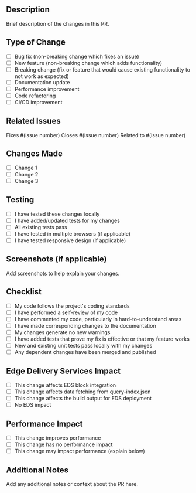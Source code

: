 ## Description
Brief description of the changes in this PR.

## Type of Change
- [ ] Bug fix (non-breaking change which fixes an issue)
- [ ] New feature (non-breaking change which adds functionality)
- [ ] Breaking change (fix or feature that would cause existing functionality to not work as expected)
- [ ] Documentation update
- [ ] Performance improvement
- [ ] Code refactoring
- [ ] CI/CD improvement

## Related Issues
Fixes #(issue number)
Closes #(issue number)
Related to #(issue number)

## Changes Made
- [ ] Change 1
- [ ] Change 2
- [ ] Change 3

## Testing
- [ ] I have tested these changes locally
- [ ] I have added/updated tests for my changes
- [ ] All existing tests pass
- [ ] I have tested in multiple browsers (if applicable)
- [ ] I have tested responsive design (if applicable)

## Screenshots (if applicable)
Add screenshots to help explain your changes.

## Checklist
- [ ] My code follows the project's coding standards
- [ ] I have performed a self-review of my code
- [ ] I have commented my code, particularly in hard-to-understand areas
- [ ] I have made corresponding changes to the documentation
- [ ] My changes generate no new warnings
- [ ] I have added tests that prove my fix is effective or that my feature works
- [ ] New and existing unit tests pass locally with my changes
- [ ] Any dependent changes have been merged and published

## Edge Delivery Services Impact
- [ ] This change affects EDS block integration
- [ ] This change affects data fetching from query-index.json
- [ ] This change affects the build output for EDS deployment
- [ ] No EDS impact

## Performance Impact
- [ ] This change improves performance
- [ ] This change has no performance impact
- [ ] This change may impact performance (explain below)

## Additional Notes
Add any additional notes or context about the PR here.
